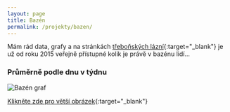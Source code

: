 ```yaml
---
layout: page
title: Bazén
permalink: /projekty/bazen/
---
```


Mám rád data, grafy a na stránkách [třeboňských lázní](https://www.aurora.cz/cz){:target="_blank"}
 je už od roku 2015
veřejně přístupné kolik je právě v bazénu lidí...

### Průměrně podle dnu v týdnu
![Bazén graf](https://docs.google.com/spreadsheets/d/e/2PACX-1vQe4UA54in-AgZxXh6yCUM8xljMo9P59vz1p1wCE0Pv3dkj_3zoUOEasor3eR6M49WfGjgqBkkATScZ/pubchart?oid=1073164936&format=image)

[Klikněte zde pro větší obrázek](https://docs.google.com/spreadsheets/d/e/2PACX-1vQe4UA54in-AgZxXh6yCUM8xljMo9P59vz1p1wCE0Pv3dkj_3zoUOEasor3eR6M49WfGjgqBkkATScZ/pubchart?oid=1073164936&format=image){:target="_blank"}
